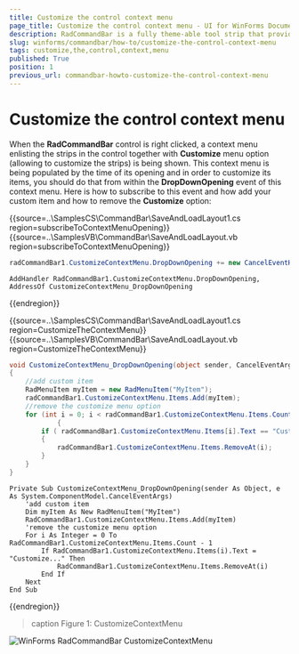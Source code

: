 ```yaml
---
title: Customize the control context menu
page_title: Customize the control context menu - UI for WinForms Documentation
description: RadCommandBar is a fully theme-able tool strip that provides unprecedented flexibility
slug: winforms/commandbar/how-to/customize-the-control-context-menu
tags: customize,the,control,context,menu
published: True
position: 1
previous_url: commandbar-howto-customize-the-control-context-menu
---
```


# Customize the control context menu

When the __RadCommandBar__ control is right clicked, a context menu enlisting the strips in the control together with __Customize__ menu option (allowing to customize the strips) is being shown. This context menu is being populated by the time of its opening and in order to customize its items, you should do that from within the __DropDownOpening__ event of this context menu. Here is how to subscribe to this event and how add your custom item and how to remove the __Customize__ option:
      
{{source=..\SamplesCS\CommandBar\SaveAndLoadLayout1.cs region=subscribeToContextMenuOpening}} 
{{source=..\SamplesVB\CommandBar\SaveAndLoadLayout.vb region=subscribeToContextMenuOpening}} 
````C#
radCommandBar1.CustomizeContextMenu.DropDownOpening += new CancelEventHandler(CustomizeContextMenu_DropDownOpening);

````
````VB.NET
AddHandler RadCommandBar1.CustomizeContextMenu.DropDownOpening, AddressOf CustomizeContextMenu_DropDownOpening

````

{{endregion}} 


{{source=..\SamplesCS\CommandBar\SaveAndLoadLayout1.cs region=CustomizeTheContextMenu}}  
{{source=..\SamplesVB\CommandBar\SaveAndLoadLayout.vb region=CustomizeTheContextMenu}} 

````C#
void CustomizeContextMenu_DropDownOpening(object sender, CancelEventArgs e)
{
    //add custom item
    RadMenuItem myItem = new RadMenuItem("MyItem");
    radCommandBar1.CustomizeContextMenu.Items.Add(myItem);
    //remove the customize menu option
    for (int i = 0; i < radCommandBar1.CustomizeContextMenu.Items.Count; i++)
			{
        if ( radCommandBar1.CustomizeContextMenu.Items[i].Text == "Customize...")
        {
            radCommandBar1.CustomizeContextMenu.Items.RemoveAt(i);
        }
    }
}

````
````VB.NET
Private Sub CustomizeContextMenu_DropDownOpening(sender As Object, e As System.ComponentModel.CancelEventArgs)
    'add custom item
    Dim myItem As New RadMenuItem("MyItem")
    RadCommandBar1.CustomizeContextMenu.Items.Add(myItem)
    'remove the customize menu option
    For i As Integer = 0 To RadCommandBar1.CustomizeContextMenu.Items.Count - 1
        If RadCommandBar1.CustomizeContextMenu.Items(i).Text = "Customize..." Then
            RadCommandBar1.CustomizeContextMenu.Items.RemoveAt(i)
        End If
    Next
End Sub

````

{{endregion}} 

>caption Figure 1: CustomizeContextMenu
>
![WinForms RadCommandBar CustomizeContextMenu](images/commandbar-customize-the-control-context-menu001.png)


